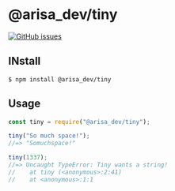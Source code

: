 # @arisa_dev/tiny

[![GitHub issues](https://img.shields.io/badge/npm-1.0.0-blue)](https://github.com/schabibi1/tiny)

## INstall

```
$ npm install @arisa_dev/tiny
```

## Usage

```javascript
const tiny = require("@arisa_dev/tiny");

tiny("So much space!");
//=> "Somuchspace!"

tiny(1337);
//=> Uncaught TypeError: Tiny wants a string!
//    at tiny (<anonymous>:2:41)
//    at <anonymous>:1:1
```